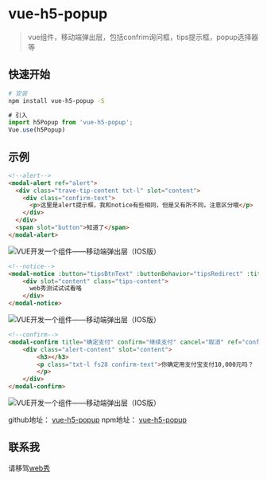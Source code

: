 # vue-h5-popup

> vue组件，移动端弹出层，包括confrim询问框，tips提示框，popup选择器等

## 快速开始

``` bash
# 安装
npm install vue-h5-popup -S
```

``` javascript
# 引入
import h5Popup from 'vue-h5-popup';
Vue.use(h5Popup)
```

## 示例
``` html
<!--alert-->
<modal-alert ref="alert">
  <div class="trave-tip-content txt-l" slot="content">
    <div class="confirm-text">
      <p>这里是alert提示框，我和notice有些相同，但是又有所不同，注意区分哦</p>
    </div>
  </div>
  <span slot="button">知道了</span>
</modal-alert>
```
![ VUE开发一个组件——移动端弹出层（IOS版）](http://www.javanx.cn/wp-content/themes/lensnews2.2/images/post/20181106164144.png)

``` html
<!--notice-->
<modal-notice :button="tipsBtnText" :buttonBehavior="tipsRedirect" :title="false" ref="tips">
    <div slot="content" class="tips-content">
      web秀测试试试看咯
    </div>
</modal-notice>
```
![ VUE开发一个组件——移动端弹出层（IOS版）](http://www.javanx.cn/wp-content/themes/lensnews2.2/images/post/20181106164156.png)


``` html
<!--confirm-->
<modal-confirm title="确定支付" confirm="继续支付" cancel="取消" ref="confirm" @confirm="submitPay" @cancel="$refs.confirm.close()">
    <div class="alert-content" slot="content">
        <h3></h3>
        <p class="txt-l fs28 confirm-text">你确定用支付宝支付10,000元吗？
        </p>
    </div>
</modal-confirm>
```
![ VUE开发一个组件——移动端弹出层（IOS版）](http://www.javanx.cn/wp-content/themes/lensnews2.2/images/post/20181106164208.png)

github地址： [vue-h5-popup](https://github.com/javanf/vue-h5-popup)
npm地址： [vue-h5-popup](https://www.npmjs.com/package/vue-h5-popup)

## 联系我
请移驾[web秀](http://www.javanx.cn/)